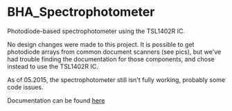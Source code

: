# BHA_Spectrophotometer

Photodiode-based spectrophotometer using the TSL1402R IC.

No design changes were made to this project. It is possible to get photodiode arrays from common document scanners (see pics), but we've had trouble finding the documentation for those components, and chose instead to use the TSL1402R IC.

As of 05.2015, the spectrophotometer still isn't fully working, probably some code issues.

Documentation can be found [here](http://biohackacademy.github.io/biofactory/class/7-spectrometer/)
